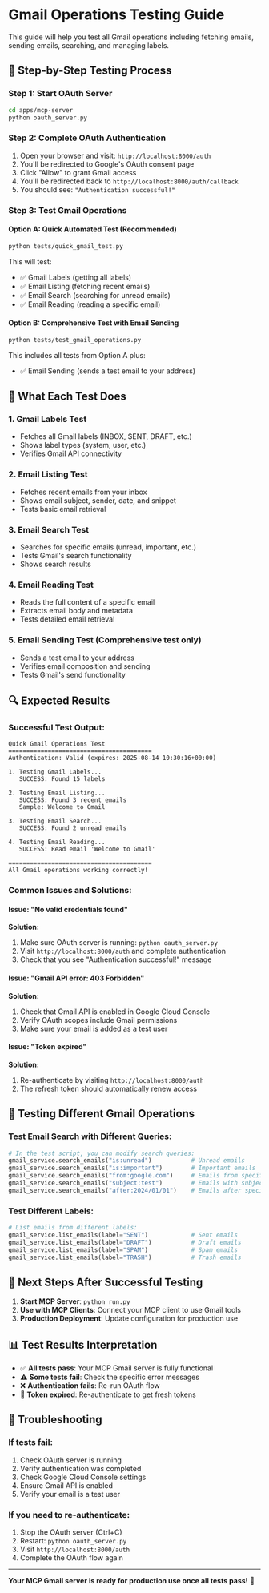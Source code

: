 # Gmail Operations Testing Guide

This guide will help you test all Gmail operations including fetching emails, sending emails, searching, and managing labels.

## 🚀 **Step-by-Step Testing Process**

### **Step 1: Start OAuth Server**

```bash
cd apps/mcp-server
python oauth_server.py
```

### **Step 2: Complete OAuth Authentication**

1. Open your browser and visit: `http://localhost:8000/auth`
2. You'll be redirected to Google's OAuth consent page
3. Click "Allow" to grant Gmail access
4. You'll be redirected back to `http://localhost:8000/auth/callback`
5. You should see: `"Authentication successful!"`

### **Step 3: Test Gmail Operations**

#### **Option A: Quick Automated Test (Recommended)**

```bash
python tests/quick_gmail_test.py
```

This will test:

- ✅ Gmail Labels (getting all labels)
- ✅ Email Listing (fetching recent emails)
- ✅ Email Search (searching for unread emails)
- ✅ Email Reading (reading a specific email)

#### **Option B: Comprehensive Test with Email Sending**

```bash
python tests/test_gmail_operations.py
```

This includes all tests from Option A plus:

- ✅ Email Sending (sends a test email to your address)

## 📧 **What Each Test Does**

### **1. Gmail Labels Test**

- Fetches all Gmail labels (INBOX, SENT, DRAFT, etc.)
- Shows label types (system, user, etc.)
- Verifies Gmail API connectivity

### **2. Email Listing Test**

- Fetches recent emails from your inbox
- Shows email subject, sender, date, and snippet
- Tests basic email retrieval

### **3. Email Search Test**

- Searches for specific emails (unread, important, etc.)
- Tests Gmail's search functionality
- Shows search results

### **4. Email Reading Test**

- Reads the full content of a specific email
- Extracts email body and metadata
- Tests detailed email retrieval

### **5. Email Sending Test** (Comprehensive test only)

- Sends a test email to your address
- Verifies email composition and sending
- Tests Gmail's send functionality

## 🔍 **Expected Results**

### **Successful Test Output:**

```
Quick Gmail Operations Test
========================================
Authentication: Valid (expires: 2025-08-14 10:30:16+00:00)

1. Testing Gmail Labels...
   SUCCESS: Found 15 labels

2. Testing Email Listing...
   SUCCESS: Found 3 recent emails
   Sample: Welcome to Gmail

3. Testing Email Search...
   SUCCESS: Found 2 unread emails

4. Testing Email Reading...
   SUCCESS: Read email 'Welcome to Gmail'

========================================
All Gmail operations working correctly!
```

### **Common Issues and Solutions:**

#### **Issue: "No valid credentials found"**

**Solution:**

1. Make sure OAuth server is running: `python oauth_server.py`
2. Visit `http://localhost:8000/auth` and complete authentication
3. Check that you see "Authentication successful!" message

#### **Issue: "Gmail API error: 403 Forbidden"**

**Solution:**

1. Check that Gmail API is enabled in Google Cloud Console
2. Verify OAuth scopes include Gmail permissions
3. Make sure your email is added as a test user

#### **Issue: "Token expired"**

**Solution:**

1. Re-authenticate by visiting `http://localhost:8000/auth`
2. The refresh token should automatically renew access

## 🎯 **Testing Different Gmail Operations**

### **Test Email Search with Different Queries:**

```python
# In the test script, you can modify search queries:
gmail_service.search_emails("is:unread")           # Unread emails
gmail_service.search_emails("is:important")        # Important emails
gmail_service.search_emails("from:google.com")     # Emails from specific domain
gmail_service.search_emails("subject:test")        # Emails with subject containing "test"
gmail_service.search_emails("after:2024/01/01")    # Emails after specific date
```

### **Test Different Labels:**

```python
# List emails from different labels:
gmail_service.list_emails(label="SENT")            # Sent emails
gmail_service.list_emails(label="DRAFT")           # Draft emails
gmail_service.list_emails(label="SPAM")            # Spam emails
gmail_service.list_emails(label="TRASH")           # Trash emails
```

## 🚀 **Next Steps After Successful Testing**

1. **Start MCP Server**: `python run.py`
2. **Use with MCP Clients**: Connect your MCP client to use Gmail tools
3. **Production Deployment**: Update configuration for production use

## 📊 **Test Results Interpretation**

- ✅ **All tests pass**: Your MCP Gmail server is fully functional
- ⚠️ **Some tests fail**: Check the specific error messages
- ❌ **Authentication fails**: Re-run OAuth flow
- 🔄 **Token expired**: Re-authenticate to get fresh tokens

## 🔧 **Troubleshooting**

### **If tests fail:**

1. Check OAuth server is running
2. Verify authentication was completed
3. Check Google Cloud Console settings
4. Ensure Gmail API is enabled
5. Verify your email is a test user

### **If you need to re-authenticate:**

1. Stop the OAuth server (Ctrl+C)
2. Restart: `python oauth_server.py`
3. Visit `http://localhost:8000/auth`
4. Complete the OAuth flow again

---

**Your MCP Gmail server is ready for production use once all tests pass!** 🎉
